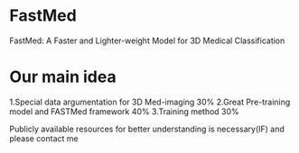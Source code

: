 # FastMed
FastMed: A Faster and Lighter-weight Model for 3D Medical Classification

# Our main idea

1.Special data argumentation for 3D Med-imaging  30%
2.Great Pre-training model and FASTMed framework  40%
3.Training method  30%

Publicly available resources for better understanding is necessary(IF) and please contact me
